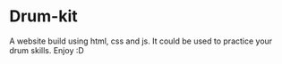 # Drum-kit
A website build using html, css and js. It could be used to practice your drum skills. Enjoy :D
